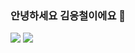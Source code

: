 ### 안녕하세요 김응철이에요 👋

<img src="https://img.shields.io/badge/JAVA-green?style=flat-square&logo=Java&logoColor=white"/></a>
<img src="https://img.shields.io/badge/Spring-brightgreen?style=flat-square&logo=Spring&logoColor=white"/></a>

